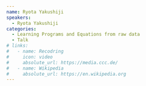```yaml
---
name: Ryota Yakushiji
speakers:
  - Ryota Yakushiji
categories:
  - Learning Programs and Equations from raw data
  - Talk
# links:
#   - name: Recodring
#     icon: video
#     absolute_url: https://media.ccc.de/
#   - name: Wikipedia
#     absolute_url: https://en.wikipedia.org
---
```

